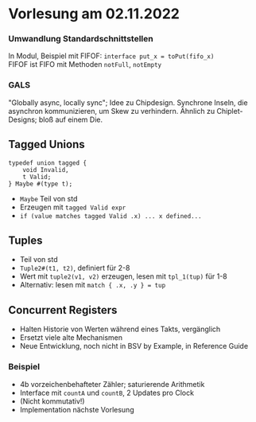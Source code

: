 # Vorlesung am 02.11.2022
### Umwandlung Standardschnittstellen
In Modul, Beispiel mit FIFOF: `interface put_x = toPut(fifo_x)`  
FIFOF ist  FIFO mit Methoden `notFull`, `notEmpty`

### GALS
"Globally async, locally sync"; Idee zu Chipdesign. Synchrone Inseln,
die asynchron kommunizieren, um Skew zu verhindern.
Ähnlich zu Chiplet-Designs; bloß auf einem Die.


## Tagged Unions
```bluespec
typedef union tagged {
    void Invalid,
    t Valid;
} Maybe #(type t);
```

- `Maybe` Teil von std
- Erzeugen mit `tagged Valid expr`
- `if (value matches tagged Valid .x) ... x defined...`


## Tuples
- Teil von std
- `Tuple2#(t1, t2)`, definiert für 2-8
- Wert mit `tuple2(v1, v2)` erzeugen, lesen mit `tpl_1(tup)` für 1-8
- Alternativ: lesen mit `match { .x, .y } = tup`


## Concurrent Registers
- Halten Historie von Werten während eines Takts, vergänglich
- Ersetzt viele alte Mechanismen
- Neue Entwicklung, noch nicht in BSV by Example, in Reference Guide

### Beispiel
- 4b vorzeichenbehafteter Zähler; saturierende Arithmetik
- Interface mit `countA` und `countB`, 2 Updates pro Clock
- (Nicht kommutativ!)
- Implementation nächste Vorlesung
